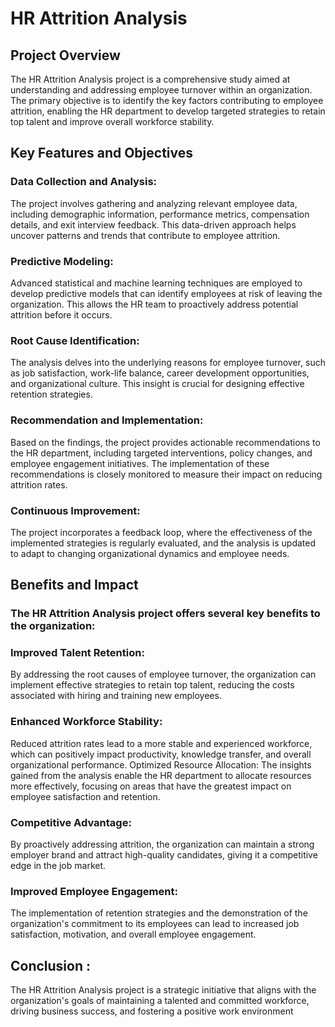 # HR Attrition Analysis
## Project Overview
The HR Attrition Analysis project is a comprehensive study aimed at understanding and addressing employee turnover within an organization. The primary objective is to identify the key factors contributing to employee attrition, enabling the HR department to develop targeted strategies to retain top talent and improve overall workforce stability.
## Key Features and Objectives
### Data Collection and Analysis: 
The project involves gathering and analyzing relevant employee data, including demographic information, performance metrics, compensation details, and exit interview feedback. This data-driven approach helps uncover patterns and trends that contribute to employee attrition.
### Predictive Modeling: 
Advanced statistical and machine learning techniques are employed to develop predictive models that can identify employees at risk of leaving the organization. This allows the HR team to proactively address potential attrition before it occurs.
### Root Cause Identification: 
The analysis delves into the underlying reasons for employee turnover, such as job satisfaction, work-life balance, career development opportunities, and organizational culture. This insight is crucial for designing effective retention strategies.
### Recommendation and Implementation: 
Based on the findings, the project provides actionable recommendations to the HR department, including targeted interventions, policy changes, and employee engagement initiatives. The implementation of these recommendations is closely monitored to measure their impact on reducing attrition rates.
### Continuous Improvement: 
The project incorporates a feedback loop, where the effectiveness of the implemented strategies is regularly evaluated, and the analysis is updated to adapt to changing organizational dynamics and employee needs.
## Benefits and Impact
### The HR Attrition Analysis project offers several key benefits to the organization:
### Improved Talent Retention: 
By addressing the root causes of employee turnover, the organization can implement effective strategies to retain top talent, reducing the costs associated with hiring and training new employees.
### Enhanced Workforce Stability: 
Reduced attrition rates lead to a more stable and experienced workforce, which can positively impact productivity, knowledge transfer, and overall organizational performance.
Optimized Resource Allocation: The insights gained from the analysis enable the HR department to allocate resources more effectively, focusing on areas that have the greatest impact on employee satisfaction and retention.
### Competitive Advantage: 
By proactively addressing attrition, the organization can maintain a strong employer brand and attract high-quality candidates, giving it a competitive edge in the job market.
### Improved Employee Engagement: 
The implementation of retention strategies and the demonstration of the organization's commitment to its employees can lead to increased job satisfaction, motivation, and overall employee engagement.

## Conclusion :
The HR Attrition Analysis project is a strategic initiative that aligns with the organization's goals of maintaining a talented and committed workforce, driving business success, and fostering a positive work environment
